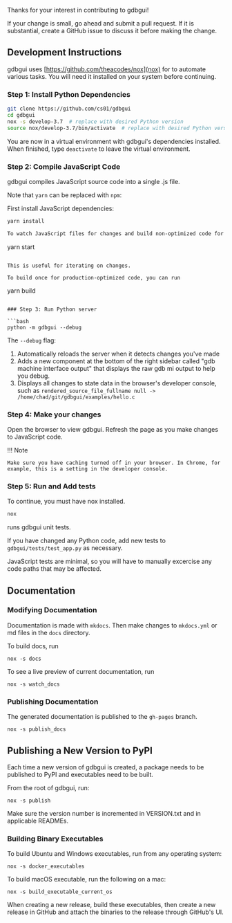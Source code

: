 Thanks for your interest in contributing to gdbgui!

If your change is small, go ahead and submit a pull request. If it is substantial, create a GitHub issue to discuss it before making the change.

## Development Instructions

gdbgui uses [https://github.com/theacodes/nox](nox) for to automate various tasks. You will need it installed on your system before continuing.

### Step 1: Install Python Dependencies

```bash
git clone https://github.com/cs01/gdbgui
cd gdbgui
nox -s develop-3.7  # replace with desired Python version
source nox/develop-3.7/bin/activate  # replace with desired Python version
```

You are now in a virtual environment with gdbgui's dependencies installed. When finished, type `deactivate` to leave the virtual environment.

### Step 2: Compile JavaScript Code

gdbgui compiles JavaScript source code into a single .js file.

Note that `yarn` can be replaced with `npm`:

First install JavaScript dependencies:
```bash
yarn install

To watch JavaScript files for changes and build non-optimized code for each change, use
```
yarn start
```

This is useful for iterating on changes.

To build once for production-optimized code, you can run
```
yarn build
```

### Step 3: Run Python server

```bash
python -m gdbgui --debug
```

The `--debug` flag:

1.  Automatically reloads the server when it detects changes you've made
1.  Adds a new component at the bottom of the right sidebar called "gdb machine interface output" that displays the raw gdb mi output to help you debug.
1.  Displays all changes to state data in the browser's developer console, such as `rendered_source_file_fullname null -> /home/chad/git/gdbgui/examples/hello.c`


### Step 4: Make your changes

Open the browser to view gdbgui. Refresh the page as you make changes to JavaScript code.

!!! Note

    Make sure you have caching turned off in your browser. In Chrome, for example, this is a setting in the developer console.

### Step 5: Run and Add tests

To continue, you must have nox installed.

```bash
nox
```

runs gdbgui unit tests.

If you have changed any Python code, add new tests to `gdbgui/tests/test_app.py` as necessary.

JavaScript tests are minimal, so you will have to manually excercise any code paths that may be affected.

## Documentation

### Modifying Documentation
Documentation is made with `mkdocs`. Then make changes to `mkdocs.yml` or md files in the `docs` directory.

To build docs, run
```
nox -s docs
```

To see a live preview of current documentation, run
```
nox -s watch_docs
```

### Publishing Documentation
The generated documentation is published to the `gh-pages` branch.
```
nox -s publish_docs
```

## Publishing a New Version to PyPI

Each time a new version of gdbgui is created, a package needs to be published to PyPI and executables need to be built.

From the root of gdbgui, run:

```
nox -s publish
```

Make sure the version number is incremented in VERSION.txt and in applicable READMEs.

### Building Binary Executables

To build Ubuntu and Windows executables, run from any operating system:

```
nox -s docker_executables
```

To build macOS executable, run the following on a mac:

```
nox -s build_executable_current_os
```

When creating a new release, build these executables, then create a new release in GitHub and attach the binaries to the release through GitHub's UI.
